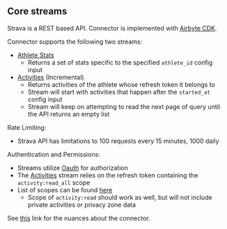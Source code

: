## Core streams

Strava is a REST based API. Connector is implemented with
[Airbyte CDK](https://docs.airbyte.io/connector-development/cdk-python).

Connector supports the following two streams:

- [Athlete Stats](https://developers.strava.com/docs/reference/#api-Athletes-getStats)
  - Returns a set of stats specific to the specified `athlete_id` config input
- [Activities](https://developers.strava.com/docs/reference/#api-Activities-getLoggedInAthleteActivities)
  \(Incremental\)
  - Returns activities of the athlete whose refresh token it belongs to
  - Stream will start with activities that happen after the `started_at` config input
  - Stream will keep on attempting to read the next page of query until the API returns an empty
    list

Rate Limiting:

- Strava API has limitations to 100 requests every 15 minutes, 1000 daily

Authentication and Permissions:

- Streams utilize [Oauth](https://developers.strava.com/docs/authentication/#oauthoverview) for
  authorization
- The
  [Activities](https://developers.strava.com/docs/reference/#api-Activities-getLoggedInAthleteActivities)
  stream relies on the refresh token containing the `activity:read_all` scope
- List of scopes can be found
  [here](https://developers.strava.com/docs/authentication/#detailsaboutrequestingaccess)
  - Scope of `activity:read` should work as well, but will not include private activities or privacy
    zone data

See [this](https://docs.airbyte.io/integrations/sources/strava) link for the nuances about the
connector.
